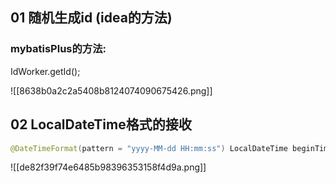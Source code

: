 ## 01 随机生成id (idea的方法)

### mybatisPlus的方法:

IdWorker.getId();

![[8638b0a2c2a5408b8124074090675426.png]]

## 02 LocalDateTime格式的接收

```java
@DateTimeFormat(pattern = "yyyy-MM-dd HH:mm:ss") LocalDateTime beginTime
```

![[de82f39f74e6485b98396353158f4d9a.png]]